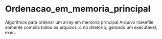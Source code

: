 # Ordenacao_em_memoria_principal
Algoritmos para ordenar um array em memoria principal
Arquivo makefile somente compila todos os arquivos .c no diretório, gerando um executável, exec.
